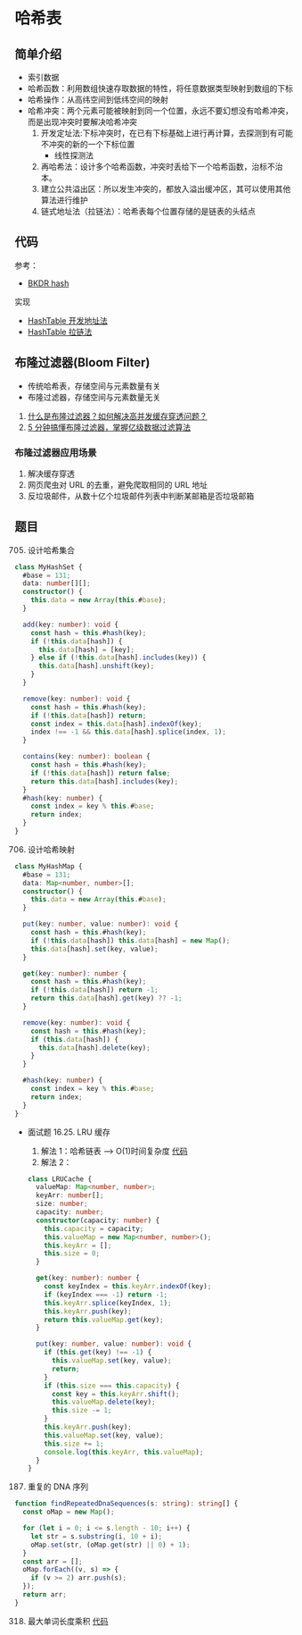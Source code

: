 # 哈希表

## 简单介绍

- 索引数据
- 哈希函数：利用数组快速存取数据的特性，将任意数据类型映射到数组的下标
- 哈希操作：从高纬空间到低纬空间的映射
- 哈希冲突：两个元素可能被映射到同一个位置，永远不要幻想没有哈希冲突，而是出现冲突时要解决哈希冲突
  1. 开发定址法:下标冲突时，在已有下标基础上进行再计算，去探测到有可能不冲突的新的一个下标位置
     - 线性探测法
  2. 再哈希法：设计多个哈希函数，冲突时丢给下一个哈希函数，治标不治本。
  3. 建立公共溢出区：所以发生冲突的，都放入溢出缓冲区，其可以使用其他算法进行维护
  4. 链式地址法（拉链法）：哈希表每个位置存储的是链表的头结点

## 代码

参考：

- [BKDR hash](https://blog.csdn.net/qq_40342400/article/details/127232662)

实现

- [HashTable 开发地址法](./hashTable.js)
- [HashTable 拉链法](./hashTable2.js)

## 布隆过滤器(Bloom Filter)

- 传统哈希表，存储空间与元素数量有关
- 布隆过滤器，存储空间与元素数量无关

1. [什么是布隆过滤器？如何解决高并发缓存穿透问题？](https://mp.weixin.qq.com/s/WGz7DelyB1yqGjhydTc2QQ)
2. [5 分钟搞懂布隆过滤器，掌握亿级数据过滤算法](https://mp.weixin.qq.com/s/DeKedpyUZ5iAfCVWJLkfxA)

### 布隆过滤器应用场景

1. 解决缓存穿透
2. 网页爬虫对 URL 的去重，避免爬取相同的 URL 地址
3. 反垃圾邮件，从数十亿个垃圾邮件列表中判断某邮箱是否垃圾邮箱

## 题目

705. 设计哈希集合

```ts
class MyHashSet {
  #base = 131;
  data: number[][];
  constructor() {
    this.data = new Array(this.#base);
  }

  add(key: number): void {
    const hash = this.#hash(key);
    if (!this.data[hash]) {
      this.data[hash] = [key];
    } else if (!this.data[hash].includes(key)) {
      this.data[hash].unshift(key);
    }
  }

  remove(key: number): void {
    const hash = this.#hash(key);
    if (!this.data[hash]) return;
    const index = this.data[hash].indexOf(key);
    index !== -1 && this.data[hash].splice(index, 1);
  }

  contains(key: number): boolean {
    const hash = this.#hash(key);
    if (!this.data[hash]) return false;
    return this.data[hash].includes(key);
  }
  #hash(key: number) {
    const index = key % this.#base;
    return index;
  }
}
```

706. 设计哈希映射

```ts
class MyHashMap {
  #base = 131;
  data: Map<number, number>[];
  constructor() {
    this.data = new Array(this.#base);
  }

  put(key: number, value: number): void {
    const hash = this.#hash(key);
    if (!this.data[hash]) this.data[hash] = new Map();
    this.data[hash].set(key, value);
  }

  get(key: number): number {
    const hash = this.#hash(key);
    if (!this.data[hash]) return -1;
    return this.data[hash].get(key) ?? -1;
  }

  remove(key: number): void {
    const hash = this.#hash(key);
    if (this.data[hash]) {
      this.data[hash].delete(key);
    }
  }

  #hash(key: number) {
    const index = key % this.#base;
    return index;
  }
}
```

- 面试题 16.25. LRU 缓存

  1. 解法 1：哈希链表 --> O(1)时间复杂度
     [代码](./HashLink.ts)
  2. 解法 2：

  ```ts
  class LRUCache {
    valueMap: Map<number, number>;
    keyArr: number[];
    size: number;
    capacity: number;
    constructor(capacity: number) {
      this.capacity = capacity;
      this.valueMap = new Map<number, number>();
      this.keyArr = [];
      this.size = 0;
    }

    get(key: number): number {
      const keyIndex = this.keyArr.indexOf(key);
      if (keyIndex === -1) return -1;
      this.keyArr.splice(keyIndex, 1);
      this.keyArr.push(key);
      return this.valueMap.get(key);
    }

    put(key: number, value: number): void {
      if (this.get(key) !== -1) {
        this.valueMap.set(key, value);
        return;
      }
      if (this.size === this.capacity) {
        const key = this.keyArr.shift();
        this.valueMap.delete(key);
        this.size -= 1;
      }
      this.keyArr.push(key);
      this.valueMap.set(key, value);
      this.size += 1;
      console.log(this.keyArr, this.valueMap);
    }
  }
  ```

187. 重复的 DNA 序列

```ts
function findRepeatedDnaSequences(s: string): string[] {
  const oMap = new Map();

  for (let i = 0; i <= s.length - 10; i++) {
    let str = s.substring(i, 10 + i);
    oMap.set(str, (oMap.get(str) || 0) + 1);
  }
  const arr = [];
  oMap.forEach((v, s) => {
    if (v >= 2) arr.push(s);
  });
  return arr;
}
```

318. 最大单词长度乘积
     [代码](./maxProduct.js)
